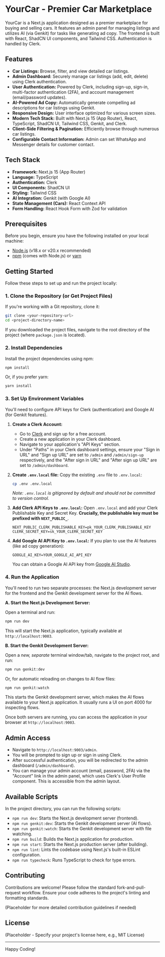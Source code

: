
# YourCar - Premier Car Marketplace

YourCar is a Next.js application designed as a premier marketplace for buying and selling cars. It features an admin panel for managing listings and utilizes AI (via Genkit) for tasks like generating ad copy. The frontend is built with React, ShadCN UI components, and Tailwind CSS. Authentication is handled by Clerk.

## Features

*   **Car Listings:** Browse, filter, and view detailed car listings.
*   **Admin Dashboard:** Securely manage car listings (add, edit, delete) using Clerk authentication.
*   **User Authentication:** Powered by Clerk, including sign-up, sign-in, multi-factor authentication (2FA), and account management (email/password updates).
*   **AI-Powered Ad Copy:** Automatically generate compelling ad descriptions for car listings using Genkit.
*   **Responsive Design:** User interface optimized for various screen sizes.
*   **Modern Tech Stack:** Built with Next.js 15 (App Router), React, TypeScript, ShadCN UI, Tailwind CSS, Genkit, and Clerk.
*   **Client-Side Filtering & Pagination:** Efficiently browse through numerous car listings.
*   **Configurable Contact Information:** Admin can set WhatsApp and Messenger details for customer contact.

## Tech Stack

*   **Framework:** Next.js 15 (App Router)
*   **Language:** TypeScript
*   **Authentication:** Clerk
*   **UI Components:** ShadCN UI
*   **Styling:** Tailwind CSS
*   **AI Integration:** Genkit (with Google AI)
*   **State Management (Cars):** React Context API
*   **Form Handling:** React Hook Form with Zod for validation

## Prerequisites

Before you begin, ensure you have the following installed on your local machine:

*   [Node.js](https://nodejs.org/) (v18.x or v20.x recommended)
*   [npm](https://www.npmjs.com/) (comes with Node.js) or [yarn](https://yarnpkg.com/)

## Getting Started

Follow these steps to set up and run the project locally:

### 1. Clone the Repository (or Get Project Files)

If you're working with a Git repository, clone it:

```bash
git clone <your-repository-url>
cd <project-directory-name>
```

If you downloaded the project files, navigate to the root directory of the project (where `package.json` is located).

### 2. Install Dependencies

Install the project dependencies using npm:

```bash
npm install
```

Or, if you prefer yarn:

```bash
yarn install
```

### 3. Set Up Environment Variables

You'll need to configure API keys for Clerk (authentication) and Google AI (for Genkit features).

1.  **Create a Clerk Account:**
    *   Go to [Clerk](https://clerk.com/) and sign up for a free account.
    *   Create a new application in your Clerk dashboard.
    *   Navigate to your application's "API Keys" section.
    *   Under "Paths" in your Clerk dashboard settings, ensure your "Sign in URL" and "Sign up URL" are set to `/admin` and `/admin/sign-up` respectively, and the "After sign in URL" and "After sign up URL" are set to `/admin/dashboard`.

2.  **Create `.env.local` file:**
    Copy the existing `.env` file to `.env.local`:
    ```bash
    cp .env .env.local
    ```
    *Note: `.env.local` is gitignored by default and should not be committed to version control.*

3.  **Add Clerk API Keys to `.env.local`:**
    Open `.env.local` and add your Clerk Publishable Key and Secret Key. **Crucially, the publishable key must be prefixed with `NEXT_PUBLIC_`**.
    ```
    NEXT_PUBLIC_CLERK_PUBLISHABLE_KEY=pk_YOUR_CLERK_PUBLISHABLE_KEY
    CLERK_SECRET_KEY=sk_YOUR_CLERK_SECRET_KEY
    ```

4.  **Add Google AI API Key to `.env.local`:**
    If you plan to use the AI features (like ad copy generation):
    ```
    GOOGLE_AI_KEY=YOUR_GOOGLE_AI_API_KEY
    ```
    You can obtain a Google AI API key from [Google AI Studio](https://aistudio.google.com/app/apikey).

### 4. Run the Application

You'll need to run two separate processes: the Next.js development server for the frontend and the Genkit development server for the AI flows.

**A. Start the Next.js Development Server:**

Open a terminal and run:

```bash
npm run dev
```

This will start the Next.js application, typically available at `http://localhost:9003`.

**B. Start the Genkit Development Server:**

Open a *new, separate* terminal window/tab, navigate to the project root, and run:

```bash
npm run genkit:dev
```

Or, for automatic reloading on changes to AI flow files:

```bash
npm run genkit:watch
```

This starts the Genkit development server, which makes the AI flows available to your Next.js application. It usually runs a UI on port 4000 for inspecting flows.

Once both servers are running, you can access the application in your browser at `http://localhost:9003`.

## Admin Access

*   Navigate to `http://localhost:9003/admin`.
*   You will be prompted to sign up or sign in using Clerk.
*   After successful authentication, you will be redirected to the admin dashboard (`/admin/dashboard`).
*   You can manage your admin account (email, password, 2FA) via the "Account" link in the admin panel, which uses Clerk's User Profile component. This is accessible from the admin layout.

## Available Scripts

In the project directory, you can run the following scripts:

*   `npm run dev`: Starts the Next.js development server (frontend).
*   `npm run genkit:dev`: Starts the Genkit development server (AI flows).
*   `npm run genkit:watch`: Starts the Genkit development server with file watching.
*   `npm run build`: Builds the Next.js application for production.
*   `npm run start`: Starts the Next.js production server (after building).
*   `npm run lint`: Lints the codebase using Next.js's built-in ESLint configuration.
*   `npm run typecheck`: Runs TypeScript to check for type errors.

## Contributing

Contributions are welcome! Please follow the standard fork-and-pull-request workflow. Ensure your code adheres to the project's linting and formatting standards.

(Placeholder for more detailed contribution guidelines if needed)

## License

(Placeholder - Specify your project's license here, e.g., MIT License)

---

Happy Coding!
